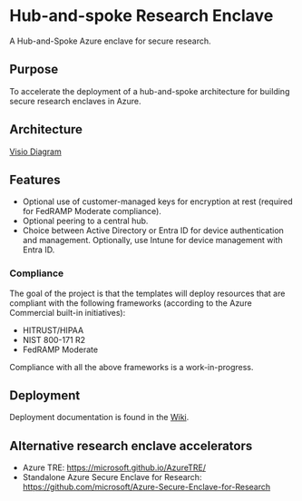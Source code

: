 # Hub-and-spoke Research Enclave

A Hub-and-Spoke Azure enclave for secure research.

## Purpose

To accelerate the deployment of a hub-and-spoke architecture for building secure research enclaves in Azure.

## Architecture

[Visio Diagram](/docs/architecture/Research%20Enclave%20Hub%20and%20Spoke%20diagrams.vsdx)

## Features

- Optional use of customer-managed keys for encryption at rest (required for FedRAMP Moderate compliance).
- Optional peering to a central hub.
- Choice between Active Directory or Entra ID for device authentication and management. Optionally, use Intune for device management with Entra ID.

### Compliance

The goal of the project is that the templates will deploy resources that are compliant with the following frameworks (according to the Azure Commercial built-in initiatives):

- HITRUST/HIPAA
- NIST 800-171 R2
- FedRAMP Moderate

Compliance with all the above frameworks is a work-in-progress.

## Deployment

Deployment documentation is found in the [Wiki](/wiki/Deployment).

## Alternative research enclave accelerators

- Azure TRE: <https://microsoft.github.io/AzureTRE/>
- Standalone Azure Secure Enclave for Research: <https://github.com/microsoft/Azure-Secure-Enclave-for-Research>
